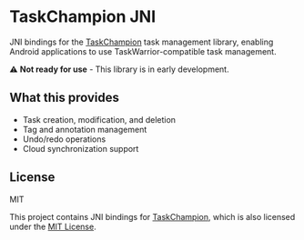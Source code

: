 # TaskChampion JNI

JNI bindings for the [TaskChampion](https://github.com/GothenburgBitFactory/taskchampion) task management library, enabling Android applications to use TaskWarrior-compatible task management.

⚠️ **Not ready for use** - This library is in early development.

## What this provides

- Task creation, modification, and deletion
- Tag and annotation management  
- Undo/redo operations
- Cloud synchronization support

## License

MIT

This project contains JNI bindings for [TaskChampion](https://github.com/GothenburgBitFactory/taskchampion), which is also licensed under the [MIT License](https://github.com/GothenburgBitFactory/taskchampion?tab=MIT-1-ov-file#readme).